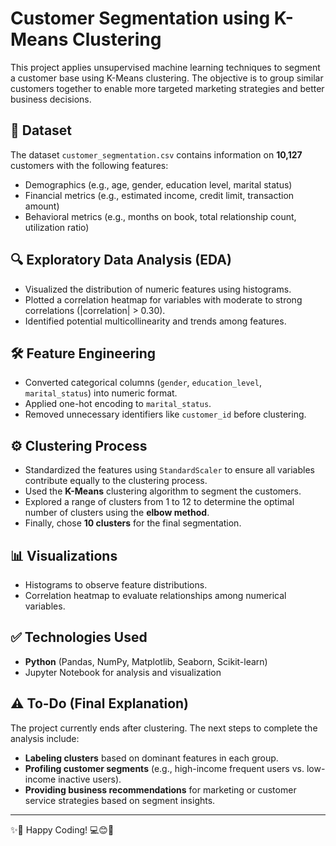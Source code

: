 # Customer Segmentation using K-Means Clustering

This project applies unsupervised machine learning techniques to segment a customer base using K-Means clustering. 
The objective is to group similar customers together to enable more targeted marketing strategies and better business decisions.

## 📁 Dataset

The dataset `customer_segmentation.csv` contains information on **10,127** customers with the following features:

- Demographics (e.g., age, gender, education level, marital status)
- Financial metrics (e.g., estimated income, credit limit, transaction amount)
- Behavioral metrics (e.g., months on book, total relationship count, utilization ratio)

## 🔍 Exploratory Data Analysis (EDA)

- Visualized the distribution of numeric features using histograms.
- Plotted a correlation heatmap for variables with moderate to strong correlations (|correlation| > 0.30).
- Identified potential multicollinearity and trends among features.

## 🛠️ Feature Engineering

- Converted categorical columns (`gender`, `education_level`, `marital_status`) into numeric format.
- Applied one-hot encoding to `marital_status`.
- Removed unnecessary identifiers like `customer_id` before clustering.

## ⚙️ Clustering Process

- Standardized the features using `StandardScaler` to ensure all variables contribute equally to the clustering process.
- Used the **K-Means** clustering algorithm to segment the customers.
- Explored a range of clusters from 1 to 12 to determine the optimal number of clusters using the **elbow method**.
- Finally, chose **10 clusters** for the final segmentation.

## 📊 Visualizations

- Histograms to observe feature distributions.
- Correlation heatmap to evaluate relationships among numerical variables.

## ✅ Technologies Used

- **Python** (Pandas, NumPy, Matplotlib, Seaborn, Scikit-learn)
- Jupyter Notebook for analysis and visualization

## ⚠️ To-Do (Final Explanation)

The project currently ends after clustering. 
The next steps to complete the analysis include:

- **Labeling clusters** based on dominant features in each group.
- **Profiling customer segments** (e.g., high-income frequent users vs. low-income inactive users).
- **Providing business recommendations** for marketing or customer service strategies based on segment insights.

-----

✨🎉 Happy Coding! 💻😊🚀
